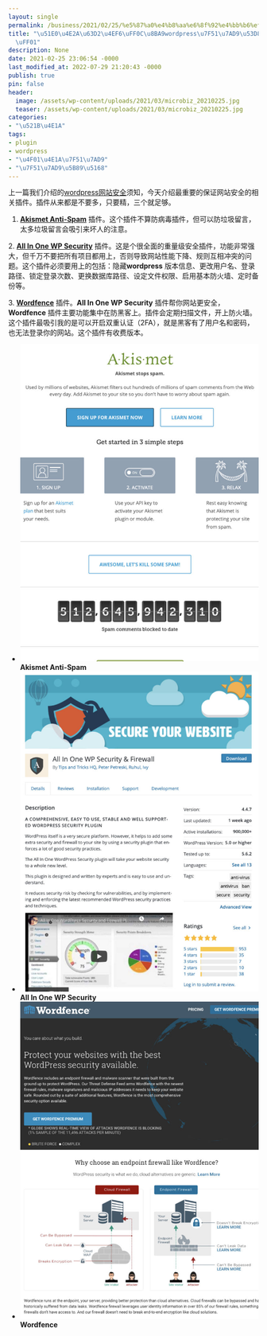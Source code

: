 ```yaml
---
layout: single
permalink: /business/2021/02/25/%e5%87%a0%e4%b8%aa%e6%8f%92%e4%bb%b6%ef%bc%8c%e8%ae%a9wordpress%e7%bd%91%e7%ab%99%e5%8f%98%e5%ae%89%e5%85%a8%ef%bc%81/
title: "\u51E0\u4E2A\u63D2\u4EF6\uFF0C\u8BA9wordpress\u7F51\u7AD9\u53D8\u5B89\u5168\
  \uFF01"
description: None
date: 2021-02-25 23:06:54 -0000
last_modified_at: 2022-07-29 21:20:43 -0000
publish: true
pin: false
header:
  image: /assets/wp-content/uploads/2021/03/microbiz_20210225.jpg
  teaser: /assets/wp-content/uploads/2021/03/microbiz_20210225.jpg
categories:
- "\u521B\u4E1A"
tags:
- plugin
- wordpress
- "\u4F01\u4E1A\u7F51\u7AD9"
- "\u7F51\u7AD9\u5B89\u5168"
---
```

上一篇我们介绍的[wordpress网站安全](https://aswebuild.com/website-security/)须知，今天介绍最重要的保证网站安全的相关插件。插件从来都是不要多，只要精，三个就足够。

  1. **[Akismet Anti-Spam](https://akismet.com)** 插件。这个插件不算防病毒插件，但可以防垃圾留言，太多垃圾留言会吸引来坏人的注意。

2\. **[All In One WP Security](https://wordpress.org/plugins/all-in-one-wp-security-and-firewall/)** 插件。这是个很全面的重量级安全插件，功能非常强大，但千万不要把所有项目都用上，否则导致网站性能下降、规则互相冲突的问题。这个插件必须要用上的包括：隐藏**wordpress** 版本信息、更改用户名、登录路径、锁定登录次数、更换数据库路径、设定文件权限、启用基本防火墙、定时备份等。

3\. **[Wordfence](https://www.wordfence.com)** 插件。**All In One WP Security** 插件帮你网站更安全，**Wordfence** 插件主要功能集中在防黑客上。插件会定期扫描文件，开上防火墙。这个插件最吸引我的是可以开启双重认证（2FA），就是黑客有了用户名和密码，也无法登录你的网站。这个插件有收费版本。

* ![](/assets/wp-content/uploads/2021/03/20210225-1-771x1024.jpg)**Akismet Anti-Spam**
* ![](/assets/wp-content/uploads/2021/03/20210225-2-764x1024.jpg)**All In One WP Security**
* ![](/assets/wp-content/uploads/2021/03/20210225-3-771x1024.jpg)**Wordfence**
